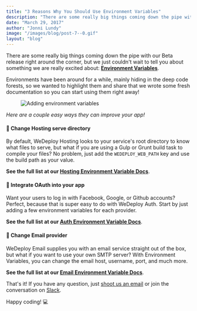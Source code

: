 ```yaml
---
title: "3 Reasons Why You Should Use Environment Variables"
description: "There are some really big things coming down the pipe with our Beta release right around the corner, but we just couldn't wait to tell you about something we are really excited about: Environment Variables."
date: "March 29, 2017"
author: "Jonni Lundy"
image: "/images/blog/post-7--0.gif"
layout: "blog"
---
```


<article>

There are some really big things coming down the pipe with our Beta release right around the corner, but we just couldn't wait to tell you about something we are really excited about: **[Environment Variables](/docs/intro/environment-variables/)**.

Environments have been around for a while, mainly hiding in the deep code forests, so we wanted to highlight them and share that we wrote some fresh documentation so you can start using them right away!

<figure>
	<img src="/images/blog/post-7--0.gif" alt="Adding environment variables">
</figure>

_Here are a couple easy ways they can improve your app!_
​
#### 🚀 Change Hosting serve directory
By default, WeDeploy Hosting looks to your service's root directory to know what files to serve, but what if you are using a Gulp or Grunt build task to compile your files? No problem, just add the `WEDEPLOY_WEB_PATH` key and use the build path as your value.

**See the full list at our [Hosting Environment Variable Docs](/docs/hosting/environment-variables/)**.

#### 🔐 Integrate OAuth into your app
Want your users to log in with Facebook, Google, or Github accounts? Perfect, because that is super easy to do with WeDeploy Auth. Start by just adding a few environment variables for each provider.

**See the full list at our [Auth Environment Variable Docs](/docs/auth/environment-variables/)**.

#### 📧 Change Email provider
WeDeploy Email supplies you with an email service straight out of the box, but what if you want to use your own SMTP server? With Environment Variables, you can change the email host, username, port, and much more.

**See the full list at our [Email Environment Variable Docs](/docs/email/environment-variables/)**.

That's it! If you have any question, just [shoot us an email](mailto:team@wedeploy.com) or join the conversation on [Slack](https://chat.wedeploy.com/).

Happy coding! 💻

</article>
